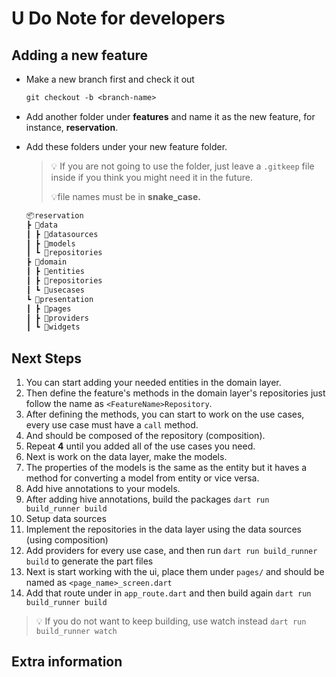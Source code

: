 # U Do Note for developers

## Adding a new feature

- Make a new branch first and check it out
  
    ```txt
    git checkout -b <branch-name>
    ```

- Add another folder under **features** and name it as the new feature, for instance, **reservation**.

- Add these folders under your new feature folder.

    > 💡 If you are not going to use the folder, just leave a `.gitkeep` file inside if you think you might need it in the future.
    >
    >💡file names must be in **snake_case.**

    ```txt
    📦reservation
    ┣ 📂data
    ┃ ┣ 📂datasources
    ┃ ┣ 📂models
    ┃ ┗ 📂repositories
    ┣ 📂domain
    ┃ ┣ 📂entities
    ┃ ┣ 📂repositories
    ┃ ┗ 📂usecases
    ┗ 📂presentation
    ┃ ┣ 📂pages
    ┃ ┣ 📂providers
    ┃ ┗ 📂widgets
    ```

## Next Steps

1. You can start adding your needed entities in the domain layer.
2. Then define the feature's methods in the domain layer's repositories just follow the name as `<FeatureName>Repository`.
3. After defining the methods, you can start to work on the use cases, every use case must have a `call` method.
4. And should be composed of the repository (composition).
5. Repeat **4** until you added all of the use cases you need.
6. Next is work on the data layer, make the models.
7. The properties of the models is the same as the entity but it haves a method for converting a model from entity or vice versa.
8. Add hive annotations to your models.
9. After adding hive annotations, build the packages `dart run build_runner build`
10. Setup data sources
11. Implement the repositories in the data layer using the data sources (using composition)
12. Add providers for every use case, and then run `dart run build_runner build` to generate the part files
13. Next is start working with the ui, place them under `pages/` and should be named as `<page_name>_screen.dart`
14. Add that route under in `app_route.dart` and then build again `dart run build_runner build`

> 💡 If you do not want to keep building, use watch instead `dart run build_runner watch`

## Extra information
